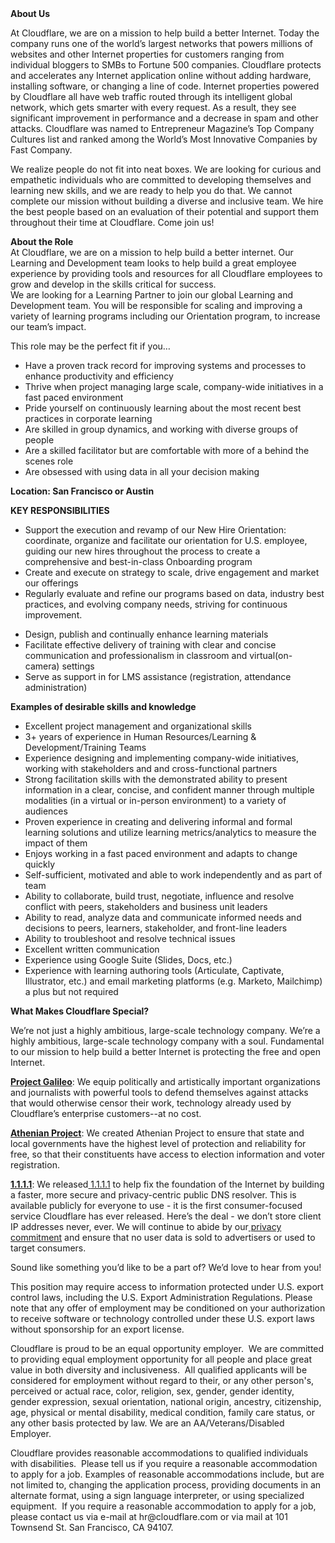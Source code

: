 <div class="content-intro">
	<div><strong>About Us</strong></div>
	<div>
		<p>At Cloudflare, we are on a mission to help build a better Internet. Today the company runs one of the world’s largest networks that powers millions of websites and other Internet properties for customers ranging from individual bloggers to SMBs to Fortune 500 companies. Cloudflare protects and accelerates any Internet application online without adding hardware, installing software, or changing a line of code. Internet properties powered by Cloudflare all have web traffic routed through its intelligent global network, which gets smarter with every request. As a result, they see significant improvement in performance and a decrease in spam and other attacks. Cloudflare was named to Entrepreneur Magazine’s Top Company Cultures list and ranked among the World’s Most Innovative Companies by Fast Company.&nbsp;</p>
		<p><span style="font-weight: 400;">We realize people do not fit into neat boxes. We are looking for curious and empathetic individuals who are committed to developing themselves and learning new skills, and we are ready to help you do that. We cannot complete our mission without building a diverse and inclusive team. We hire the best people based on an evaluation of their potential and support them throughout their time at Cloudflare. Come join us!&nbsp;</span></p>
	</div>
</div>
<p><strong>About the Role</strong><br>At Cloudflare, we are on a mission to help build a better internet. Our Learning and Development team looks to help build a great employee experience by providing tools and resources for all Cloudflare employees to grow and develop in the skills critical for success. <br>We are looking for a Learning Partner to join our global Learning and Development team. You will be responsible for scaling and improving a variety of learning programs including our Orientation program, to increase our team’s impact.&nbsp;</p>
<p>This role may be the perfect fit if you…&nbsp;</p>
<ul>
	<li>Have a proven track record for improving systems and processes to enhance productivity and efficiency&nbsp;</li>
	<li>Thrive when project managing large scale, company-wide initiatives in a fast paced environment</li>
	<li>Pride yourself on continuously learning about the most recent best practices in corporate learning</li>
	<li>Are skilled in group dynamics, and working with diverse groups of people&nbsp;</li>
	<li>Are a skilled facilitator but are comfortable with more of a behind the scenes role&nbsp;</li>
	<li>Are obsessed with using data in all your decision making</li>
</ul>
<p><strong>Location: San Francisco or Austin</strong></p>
<p><strong>KEY RESPONSIBILITIES&nbsp;</strong></p>
<ul>
	<li>Support the execution and revamp of our New Hire Orientation: coordinate, organize and facilitate our orientation for U.S. employee, guiding our new hires throughout the process to create a comprehensive and best-in-class Onboarding program</li>
	<li>Create and execute on strategy to scale, drive engagement and market our offerings</li>
	<li>Regularly evaluate and refine our programs based on data, industry best practices, and evolving company needs, striving for continuous improvement.</li>
</ul>
<ul>
	<li>Design, publish and continually enhance learning materials&nbsp;</li>
	<li>Facilitate effective delivery of training with clear and concise communication and professionalism in classroom and virtual(on-camera) settings</li>
	<li>Serve as support in for LMS assistance (registration, attendance administration)</li>
</ul>
<p><strong>Examples of desirable skills and knowledge</strong></p>
<ul>
	<li>Excellent project management and organizational skills</li>
	<li>3+ years of experience in Human Resources/Learning &amp; Development/Training Teams&nbsp;</li>
	<li>Experience designing and implementing company-wide initiatives, working with stakeholders and and cross-functional partners&nbsp;</li>
	<li>Strong facilitation skills with the demonstrated ability to present information in a clear, concise, and confident manner through multiple modalities (in a virtual or in-person environment) to a variety of audiences</li>
	<li>Proven experience in creating and delivering informal and formal learning solutions and utilize learning metrics/analytics to measure the impact of them</li>
	<li>Enjoys working in a fast paced environment and adapts to change quickly</li>
	<li>Self-sufficient, motivated and able to work independently and as part of team</li>
	<li>Ability to collaborate, build trust, negotiate, influence and resolve conflict with peers, stakeholders and business unit leaders</li>
	<li>Ability to read, analyze data and communicate informed needs and decisions to peers, learners, stakeholder, and front-line leaders</li>
	<li>Ability to troubleshoot and resolve technical issues</li>
	<li>Excellent written communication</li>
	<li>Experience using Google Suite (Slides, Docs, etc.)</li>
	<li>Experience with learning authoring tools (Articulate, Captivate, Illustrator, etc.) and email marketing platforms (e.g. Marketo, Mailchimp) a plus but not required</li>
</ul>
<div class="content-conclusion">
	<p><strong>What Makes Cloudflare Special?</strong></p>
	<p><span style="font-weight: 400;">We’re not just a highly ambitious, large-scale technology company. We’re a highly ambitious, large-scale technology company with a soul. Fundamental to our mission to help build a better Internet is protecting the free and open Internet.</span></p>
	<p><a href="https://blog.cloudflare.com/protecting-free-expression-online/"><strong>Project Galileo</strong></a><span style="font-weight: 400;">: We equip politically and artistically important organizations and journalists with powerful tools to defend themselves against attacks that would otherwise censor their work, technology already used by Cloudflare’s enterprise customers--at no cost.</span></p>
	<p><strong><a href="https://www.cloudflare.com/athenian/">Athenian Project</a></strong><span style="font-weight: 400;">: We created Athenian Project to ensure that state and local governments have the highest level of protection and reliability for free, so that their constituents have access to election information and voter registration.</span></p>
	<p><a href="https://1.1.1.1/"><strong>1.1.1.1</strong></a><span style="font-weight: 400;">: We released</span><a href="https://1.1.1.1/"> <span style="font-weight: 400;">1.1.1.1</span></a><span style="font-weight: 400;"> to help fix the foundation of the Internet by building a faster, more secure and privacy-centric public DNS resolver. This is available publicly for everyone to use - it is the first consumer-focused service Cloudflare has ever released. Here’s the deal - we don’t store client IP addresses never, ever. We will continue to abide by our</span><a href="https://developers.cloudflare.com/1.1.1.1/privacy/public-dns-resolver"> privacy commitment</a><span style="font-weight: 400;"> and ensure that no user data is sold to advertisers or used to target consumers.</span></p>
	<p><span style="font-weight: 400;">Sound like something you’d like to be a part of? We’d love to hear from you!</span></p>
	<p><span style="font-weight: 400;">This position may require access to information protected under U.S. export control laws, including the U.S. Export Administration Regulations. Please note that any offer of employment may be conditioned on your authorization to receive software or technology controlled under these U.S. export laws without sponsorship for an export license.</span></p>
	<p><span style="font-weight: 400;">Cloudflare is proud to be an equal opportunity employer. &nbsp;We are committed to providing equal employment opportunity for all people and place great value in both diversity and inclusiveness. &nbsp;All qualified applicants will be considered for employment without regard to their, or any other person's, perceived or actual</span> <span style="font-weight: 400;">race, color, religion, sex, gender, gender identity, gender expression, sexual orientation, national origin, ancestry, citizenship, age, physical or mental disability, medical condition, family care status, or any other basis protected by law. </span><span style="font-weight: 400;">We are an AA/Veterans/Disabled Employer.</span></p>
	<p><span style="font-weight: 400;">Cloudflare provides reasonable accommodations to qualified individuals with disabilities. &nbsp;Please tell us if you require a reasonable accommodation to apply for a job. Examples of reasonable accommodations include, but are not limited to, changing the application process, providing documents in an alternate format, using a sign language interpreter, or using specialized equipment. &nbsp;If you require a reasonable accommodation to apply for a job, please contact us via e-mail at </span><span style="font-weight: 400;">hr@cloudflare.com</span><span style="font-weight: 400;"> or via mail at 101 Townsend St. San Francisco, CA 94107.</span></p>
</div>